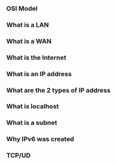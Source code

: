### OSI Model

### What is a LAN

### What is a WAN

### What is the Internet

### What is an IP address

### What are the 2 types of IP address

### What is localhost

### What is a subnet

### Why IPv6 was created

### TCP/UD
